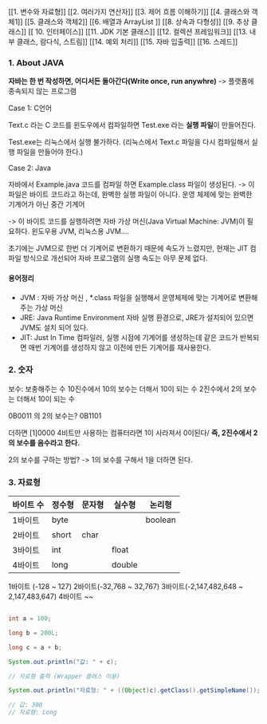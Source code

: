 
[[1. 변수와 자료형]]
[[2. 여러가지 연산자]]
[[3. 제어 흐름 이해하기]]
[[4. 클래스와 객체1]]
[[5. 클래스와 객체2]]
[[6. 배열과 ArrayList ]]
[[8. 상속과 다형성]]
[[9. 추상 클래스]]
[[ 10. 인터페이스]]
[[11. JDK 기본 클래스]]
[[12. 컬렉션 프레임워크]]
[[13. 내부 클래스, 람다식, 스트림]]
[[14. 예외 처리]]
[[15. 자바 입출력]]
[[16. 스레드]]


### 1. About JAVA

**자바는 한 번 작성하면, 어디서든 돌아간다(Write once, run anywhre)**
-> 플랫폼에 종속되지 않는 프로그램


Case 1: C언어

Text.c 라는 C 코드를 윈도우에서 컴파일하면 Test.exe 라는 **실행 파일**이 만들어진다.

Test.exe는 리눅스에서 실행 불가하다. (리눅스에서 Text.c 파일을 다시 컴파일해서 실행 파일을 만들어야 한다.)

Case 2: Java

자바에서 Example.java 코드를 컴파일 하면 Example.class 파일이 생성된다.
-> 이 파일은 바이트 코드라고 하는데, 완벽한 실행 파일이 아니다. 운영 체제에 맞는 완벽한 기계어가 아닌 중간 기계어

-> 이 바이트 코드를 실행하려면 자바 가상 머신(Java Virtual Machine: JVM)이 필요하다.
윈도우용 JVM, 리눅스용 JVM....

초기에는 JVM으로 한번 더 기계어로 변환하기 때문에 속도가 느렸지만, 현재는 JIT 컴파일 방식으로 개선되어 자바 프로그램의 실행 속도는 아무 문제 없다.

#### 용어정리
- JVM : 자바 가상 머신 , \*.class 파일을 실행해서 운영체제에 맞는 기계어로 변환해주는 가상 머신
- JRE: Java Runtime Environment 자바 실행 환경으로, JRE가 설치되어 있으면 JVM도 설치 되어 있다.
- JIT: Just In Time 컴파일러, 실행 시점에 기계어를 생성하는데 같은 코드가 반복되면 매번 기계어를 생성하지 않고 이전에 만든 기계어를 재사용한다.

### 2. 숫자

보수: 보충해주는 수
10진수에서 10의 보수는 더해서 10이 되는 수
2진수에서 2의 보수는 더해서 10이 되는 수

0B0011 의 2의 보수는?
0B1101

더하면 [1]0000 4비트만 사용하는 컴퓨터라면 1이 사라져서 0이된다/
**즉, 2진수에서 2의 보수를 음수라고 한다.**

2의 보수를 구하는 방법?
-> 1의 보수를 구해서 1을 더하면 된다.


### 3. 자료형

| 바이트 수 | 정수형   | 문자형  | 실수형    | 논리형     |
| ----- | ----- | ---- | ------ | ------- |
| 1바이트  | byte  |      |        | boolean |
| 2바이트  | short | char |        |         |
| 3바이트  | int   |      | float  |         |
| 4바이트  | long  |      | double |         |

1바이트 (-128 ~ 127)
2바이트(-32,768 ~ 32,767)
3바이트(-2,147,482,648 ~ 2,147,483,647)
4바이트 ~~

```java

int a = 100;

long b = 200L;

long c = a + b;

System.out.println("값: " + c);

// 자료형 출력 (Wrapper 클래스 이용)

System.out.println("자료형: " + ((Object)c).getClass().getSimpleName());

// 값: 300
// 자료형: Long

```
